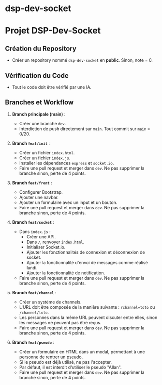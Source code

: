 # dsp-dev-socket

# Projet DSP-Dev-Socket

## Création du Repository

- Créer un repository nommé `dsp-dev-socket` en **public**. Sinon, note = 0.

## Vérification du Code

- Tout le code doit être vérifié par une IA.

## Branches et Workflow

1. **Branch principale (main)** :

   - Créer une branche `dev`.
   - Interdiction de push directement sur `main`. Tout commit sur `main` = 0/20.

2. **Branch `feat/init`** :

   - Créer un fichier `index.html`.
   - Créer un fichier `index.js`.
   - Installer les dépendances `express` et `socket.io`.
   - Faire une pull request et merger dans `dev`. Ne pas supprimer la branche sinon, perte de 4 points.

3. **Branch `feat/front`** :

   - Configurer Bootstrap.
   - Ajouter une navbar.
   - Ajouter un formulaire avec un input et un bouton.
   - Faire une pull request et merger dans `dev`. Ne pas supprimer la branche sinon, perte de 4 points.

4. **Branch `feat/socket`** :

   - Dans `index.js` :
     - Créer une API.
     - Dans `/`, renvoyer `index.html`.
     - Initialiser Socket.io.
     - Ajouter les fonctionnalités de connexion et déconnexion de socket.
     - Ajouter la fonctionnalité d'envoi de messages comme réalisé lundi.
     - Ajouter la fonctionnalité de notification.
   - Faire une pull request et merger dans `dev`. Ne pas supprimer la branche sinon, perte de 4 points.

5. **Branch `feat/channel`** :

   - Créer un système de channels.
   - L'URL doit être composée de la manière suivante : `?channel=toto` ou `/channel/toto`.
   - Les personnes dans la même URL peuvent discuter entre elles, sinon les messages ne peuvent pas être reçus.
   - Faire une pull request et merger dans `dev`. Ne pas supprimer la branche sinon, perte de 4 points.

6. **Branch `feat/pseudo`** :
   - Créer un formulaire en HTML dans un modal, permettant à une personne de rentrer un pseudo.
   - Si le pseudo est déjà utilisé, ne pas l'accepter.
   - Par défaut, il est interdit d'utiliser le pseudo "Allan".
   - Faire une pull request et merger dans `dev`. Ne pas supprimer la branche sinon, perte de 4 points.
